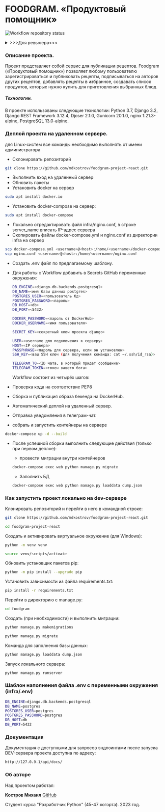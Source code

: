 # FOODGRAM. «Продуктовый помощник»

![Workflow repository status](https://github.com/mdkostrov/foodgram-project-react/actions/workflows/foodgram_workflow.yml/badge.svg)

<details>
<summary>
>>>Для ревьюера<<<
</summary>
АДРЕС ПРОЕКТА НА ВМ ДЛЯ РЕВЬЮ:
http://51.250.78.62/
</details>


### Описание проекта.

Проект представляет собой сервис для публикации рецептов.
Foodgram («Продуктовый помощник») позволяет любому пользователю зарегистрироваться и публиковать рецепты, подписываться на авторов других рецептов, добавлять рецепты в избранное, создавать список продуктов, которые нужно купить для приготовления выбранных блюд.

##### Технологии.

В проекте использованы следующие технологии:
Python 3.7, Django 3.2, Django REST Framework 3.12.4, Djoser 2.1.0, Gunicorn 20.1.0, nginx 1.21.3-alpine, PostgreSQL 13.0-alpine.

### Деплой проекта на удаленном сервере.

для Linux-систем все команды необходимо выполнять от имени администратора

- Склонировать репозиторий

```bash
git clone https://github.com/mdkostrov/foodgram-project-react.git
```

- Выполнить вход на удаленный сервер
- Обновить пакеты
- Установить docker на сервер

```bash
sudo apt install docker.io
```

- Установить docker-compose на сервер:

```bash
sudo apt install docker-compose
```

- Локально отредактировать файл infra/nginx.conf, в строке server_name вписать IP-адрес сервера
- Скопировать файлы docker-compose.yml и nginx.conf из директории infra на сервер

```bash
scp docker-compose.yml <username>@<host>:/home/<username>/docker-compose.yml
scp nginx.conf <username>@<host>:/home/<username>/nginx.conf
```

- Создать .env файл по предлагаемому шаблону.
- Для работы с Workflow добавить в Secrets GitHub переменные окружения:

    ```bash
    DB_ENGINE=<django.db.backends.postgresql>
    DB_NAME=<имя базы данных postgres>
    POSTGRES_USER=<пользователь бд>
    POSTGRES_PASSWORD=<пароль>
    DB_HOST=<db>
    DB_PORT=<5432>

    DOCKER_PASSWORD=<пароль от DockerHub>
    DOCKER_USERNAME=<имя пользователя>

    SECRET_KEY=<секретный ключ проекта django>

    USER=<username для подключения к серверу>
    HOST=<IP сервера>
    PASSPHRASE=<пароль для сервера, если он установлен>
    SSH_KEY=<ваш SSH ключ (для получения команда: cat ~/.ssh/id_rsa)>

    TELEGRAM_TO=<ID чата, в который придет сообщение>
    TELEGRAM_TOKEN=<токен вашего бота>
    ```

    Workflow состоит из четырёх шагов:
- Проверка кода на соответствие PEP8
- Сборка и публикация образа бекенда на DockerHub.
- Автоматический деплой на удаленный сервер.
- Отправка уведомления в телеграм-чат.
- собрать и запустить контейнеры на сервере

```bash
docker-compose up -d --build
```

- После успешной сборки выполнить следующие действия (только при первом деплое):
    * провести миграции внутри контейнеров

    ```bash
    docker-compose exec web python manage.py migrate
    ```

    * Заполнить БД

    ```bash
    docker-compose exec web python manage.py loaddata dump.json
    ```

### Как запустить проект локально на dev-сервере

Клонировать репозиторий и перейти в него в командной строке:

```bash
git clone https://github.com/mdkostrov/foodgram-project-react.git
```

```bash
cd foodgram-project-react
```

Cоздать и активировать виртуальное окружение (для Windows):

```bash
python -m venv venv
```

```bash
source venv/scripts/activate
```

Обновить установщик пакетов pip:

```bash
python -m pip install --upgrade pip
```

Установить зависимости из файла requirements.txt:

```bash
pip install -r requirements.txt
```

Перейти в директорию с manage.py:

```bash
cd foodgram
```

Создать (при необходимости) и выполнить миграции:

```bash
python manage.py makemigrations
```

```bash
python manage.py migrate
```

Команда для заполнения базы данных:

```bash
python manage.py loaddata dump.json
```

Запуск локального сервера:

```bash
python manage.py runserver
```

### Шаблон наполнения файла .env с переменными окружения (infra/.env)

```bash
DB_ENGINE=django.db.backends.postgresql
DB_NAME=postgres
POSTGRES_USER=postgres
POSTGRES_PASSWORD=postgres
DB_HOST=db
DB_PORT=5432
```

### Документация
Документация с доступными для запросов эндпоинтами после запуска DEV-сервера проекта доступна по адресу:

```bash
http://127.0.0.1/api/docs/
```

### Об авторе

Над проектом работал:

**Костров Михаил**
[GitHub](https://github.com/mdkostrov/)

Студент курса "Разработчик Python" (45-47 когорта). 2023 год.
